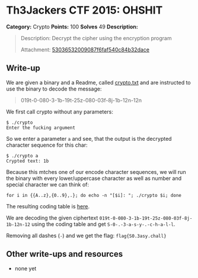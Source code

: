 # Th3Jackers CTF 2015: OHSHIT

**Category:** Crypto
**Points:** 100
**Solves** 49
**Description:**

> Description: Decrypt the cipher using the encryption program
>
> Attachment: [53036532009087f6faf540c84b32dace](53036532009087f6faf540c84b32dace)

## Write-up

We are given a binary and a Readme, called [crypto.txt](crypto.txt) and are instructed to use the binary to decode the message:

> 019t-0-080-3-1b-19t-25z-080-03f-8j-1b-12n-12n

We first call crypto without any parameters:

```
$ ./crypto
Enter the fucking argument
```

So we enter a parameter `a` and see, that the output is the decrypted character sequence for this char:

```
$ ./crypto a
Crypted text: 1b
```

Because this mtches one of our encode character sequences, we will run the binary with every lower/uppercase character as well as number and special character we can think of:

```
for i in {{A..z},{0..9},.}; do echo -n "[$i]: "; ./crypto $i; done
```

The resulting coding table is [here](decode).

We are decoding the given ciphertext `019t-0-080-3-1b-19t-25z-080-03f-8j-1b-12n-12` using the coding table and get `S-0-.-3-a-s-y-.-c-h-a-l-l`.

Removing all dashes (`-`) and we get the flag: `flag{S0.3asy.chall}`

## Other write-ups and resources

* none yet
